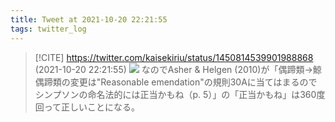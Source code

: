 ```yaml
---
title: Tweet at 2021-10-20 22:21:55
tags: twitter_log
---
```


> [!CITE] https://twitter.com/kaisekiriu/status/1450814539901988868 (2021-10-20 22:21:55)
> ![](https://twitter.com/kaisekiriu/status/1450814539901988868)
> なのでAsher &amp; Helgen (2010)が「偶蹄類→鯨偶蹄類の変更は"Reasonable emendation"の規則30Aに当てはまるのでシンプソンの命名法的には正当かもね（p. 5）」の「正当かもね」は360度回って正しいことになる。
